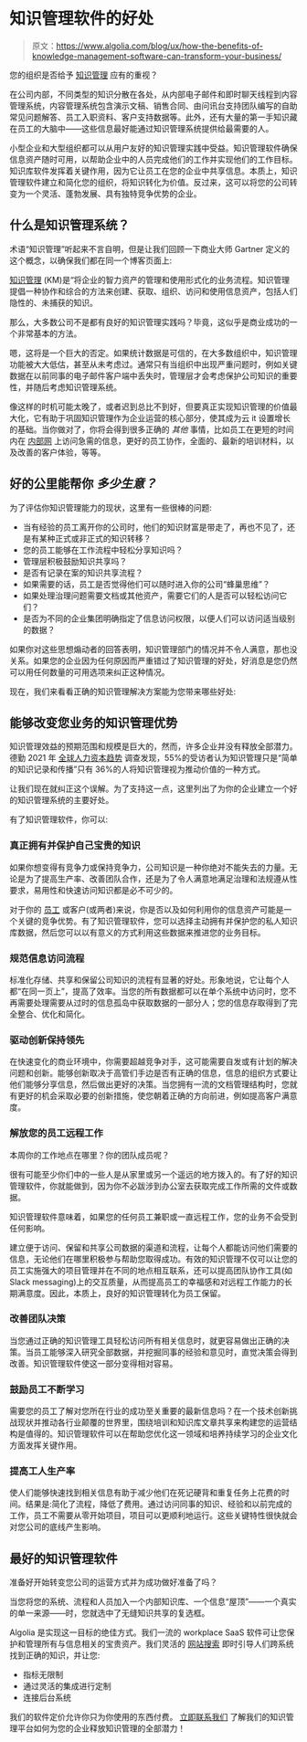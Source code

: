 # 知识管理软件的好处

> 原文：<https://www.algolia.com/blog/ux/how-the-benefits-of-knowledge-management-software-can-transform-your-business/>

您的组织是否给予 [知识管理](https://www.algolia.com/blog/product/knowledge-management-what-is-it-and-why-do-we-need-knowledge-management-systems/#:~:text=Algolia%20provides%20advanced%20search%20technology,using%20a%20single%20search%20interface.) 应有的重视？

在公司内部，不同类型的知识分散在各处，从内部电子邮件和即时聊天线程到内容管理系统，内容管理系统包含演示文稿、销售合同、由问讯台支持团队编写的自助常见问题解答、员工入职资料、客户支持数据等。此外，还有大量的第一手知识藏在员工的大脑中——这些信息最好能通过知识管理系统提供给最需要的人。

小型企业和大型组织都可以从用户友好的知识管理实践中受益。知识管理软件确保信息资产随时可用，以帮助企业中的人员完成他们的工作并实现他们的工作目标。知识库软件发挥着关键作用，因为它让员工在您的企业中共享信息。本质上，知识管理软件建立和简化您的组织，将知识转化为价值。反过来，这可以将您的公司转变为一个灵活、蓬勃发展、具有独特竞争优势的企业。

## [](#what-is-a-knowledge-management-system)**什么是知识管理系统？**

术语“知识管理”听起来不言自明，但是让我们回顾一下商业大师 Gartner 定义的这个概念，以确保我们都在同一个博客页面上:

[知识管理](https://www.gartner.com/en/information-technology/glossary/km-knowledge-management#:~:text=Knowledge%20management%20(KM)%20is%20a,tacit%2C%20uncaptured%20knowledge%20of%20people.) (KM)是“将企业的智力资产的管理和使用形式化的业务流程。知识管理提倡一种协作和综合的方法来创建、获取、组织、访问和使用信息资产，包括人们隐性的、未捕获的知识。

那么，大多数公司不是都有良好的知识管理实践吗？毕竟，这似乎是商业成功的一个非常基本的方法。

嗯，这将是一个巨大的否定。如果统计数据是可信的，在大多数组织中，知识管理功能被大大低估，甚至从未考虑过。通常只有当组织中出现严重问题时，例如关键数据在以前同事的电子邮件客户端中丢失时，管理层才会考虑保护公司知识的重要性，并随后考虑知识管理系统。

像这样的时机可能太晚了，或者迟到总比不到好，但要真正实现知识管理的价值最大化，它有助于巩固知识管理作为企业运营的核心部分，使其成为云 it 设置增长的基础。当你做对了，你将会得到很多正确的 *其他* 事情，比如员工在更短的时间内在 [内部网](https://www.algolia.com/blog/product/what-is-an-intranet-search-engine/) 上访问急需的信息，更好的员工协作，全面的、最新的培训材料，以及改善的客户体验，等等。

## [](#how-much-could-good-km-help-your-business)**好的公里能帮你** ***多少生意？***

为了评估你知识管理能力的现状，这里有一些很棒的问题:

*   当有经验的员工离开你的公司时，他们的知识财富是带走了，再也不见了，还是有某种正式或非正式的知识转移？
*   您的员工能够在工作流程中轻松分享知识吗？
*   管理层积极鼓励知识共享吗？
*   是否有记录在案的知识共享流程？
*   如果需要的话，员工是否觉得他们可以随时进入你的公司“蜂巢思维”？
*   如果处理治理问题需要文档或其他资产，需要它们的人是否可以轻松访问它们？
*   是否为不同的企业集团明确指定了信息访问权限，以便人们可以访问适当级别的数据？

如果你对这些思想煽动者的回答表明，知识管理部门的情况并不令人满意，那也没关系。如果您的企业因为任何原因而严重错过了知识管理的好处，好消息是您仍然可以用任何数量的可用选项来纠正这种情况。

现在，我们来看看正确的知识管理解决方案能为您带来哪些好处:

## [](#the-knowledge-management-benefits-that-could-transform-your-business)**能够改变您业务的知识管理优势**

知识管理效益的预期范围和规模是巨大的，然而，许多企业并没有释放全部潜力。德勤 2021 年 [全球人力资本趋势](https://www2.deloitte.com/us/en/insights/focus/human-capital-trends/2020/knowledge-management-strategy.html) 调查发现，55%的受访者认为知识管理只是“简单的知识记录和传播”只有 36%的人将知识管理视为推动价值的一种方式。

让我们现在就纠正这个误解。为了支持这一点，这里列出了为你的企业建立一个好的知识管理系统的主要好处。

有了知识管理软件，你可以:

### [](#authentically-own-and-protect-your-valuable-knowledge)**真正拥有并保护自己宝贵的知识**

如果你想变得有竞争力或保持竞争力，公司知识是一种你绝对不能失去的力量。无论是为了提高生产率、改善团队合作，还是为了令人满意地满足治理和法规遵从性要求，易用性和快速访问知识都是必不可少的。

对于你的 [员工](https://www.algolia.com/blog/product/why-is-a-knowledge-management-system-crucial-for-your-employees/) 或客户(或两者)来说，你是否以及如何利用你的信息资产可能是一个关键的竞争优势。有了知识管理软件，您可以选择主动拥有并保护您的私人知识库数据，然后您可以以有意义的方式利用这些数据来推进您的业务目标。

### [](#standardize-the-information-access-process)**规范信息访问流程**

标准化存储、共享和保留公司知识的流程有显著的好处。形象地说，它让每个人都“在同一页上”，提高了效率。当您的所有数据都可以在单个系统中访问时，您不再需要处理需要从过时的信息孤岛中获取数据的一部分人；您的信息存取得到了完全整合、优化和简化。

### [](#drive-innovation-to-stay-ahead-of-the-pack)**驱动创新保持领先**

在快速变化的商业环境中，你需要超越竞争对手，这可能需要自发或有计划的解决问题和创新。能够创新取决于高管们手边是否有正确的信息，信息的组织方式要让他们能够分享信息，然后做出更好的决策。当您拥有一流的文档管理结构时，您就有更好的机会采取必要的创新措施，使您朝着正确的方向前进，例如提高客户满意度。

### [](#free-up-your-people-to-work-remotely)**解放您的员工远程工作**

本周你的工作地点在哪里？你的团队成员呢？

很有可能至少你们中的一些人是从家里或另一个遥远的地方拨入的。有了好的知识管理软件，你就能做到，因为你不必跋涉到办公室去获取完成工作所需的文件或数据。

知识管理软件意味着，如果您的任何员工兼职或一直远程工作，您的业务不会受到任何影响。

建立便于访问、保留和共享公司数据的渠道和流程，让每个人都能访问他们需要的信息，无论他们在哪里积极参与帮助您取得成功。有效的知识管理不仅可以让您的员工实施强大的项目管理并在不同的地点相互联系，还可以提高团队协作工具(如 Slack messaging)上的交互质量，从而提高员工的幸福感和对远程工作能力的长期满意度。因此，本质上，良好的知识管理转化为员工保留。

### [](#improve-team-decision-making)**改善团队决策**

当您通过正确的知识管理工具轻松访问所有相关信息时，就更容易做出正确的决策。当员工能够深入研究全部数据，并挖掘同事的经验和意见时，直觉决策会得到改善。知识管理软件使这一部分变得相对容易。

### [](#encourage-never-ending-employee-learning)**鼓励员工不断学习**

需要您的员工了解对您所在行业的成功至关重要的最新信息吗？在一个技术创新挑战现状并推动各行业颠覆的世界里，围绕培训和知识库文章共享来构建您的运营结构是值得的。知识管理软件可以在帮助您优化这一领域和培养持续学习的企业文化方面发挥关键作用。

### [](#improve-worker-productivity)**提高工人生产率**

使人们能够快速找到相关信息有助于减少他们在死记硬背和重复任务上花费的时间。结果是:简化了流程，降低了费用。通过访问同事的知识、经验和以前完成的工作，员工不需要从零开始项目，项目可以更顺利地运行。这些关键特性很快就会对您公司的底线产生影响。

## [](#the-best-knowledge-management-software)**最好的知识管理软件**

准备好开始转变您公司的运营方式并为成功做好准备了吗？

当您将您的系统、流程和人员加入一个内部知识库、一个信息“屋顶”——一个真实的单一来源——时，您就选中了无缝知识共享的复选框。

Algolia 是实现这一目标的绝佳方式。我们一流的 workplace SaaS 软件可让您保护和管理所有与信息相关的宝贵资产。我们灵活的 [网站搜索](https://www.algolia.com/industries-and-solutions/enterprise/) 即时引导人们跨系统找到正确的知识，并让您:

*   指标无限制
*   通过灵活的集成进行定制
*   连接后台系统

我们的软件定价允许你只为你使用的东西付费。 [立即联系我们](https://www.algolia.com/contactus/) 了解我们的知识管理平台如何为您的企业释放知识管理的全部潜力！